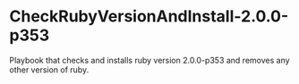 # CheckRubyVersionAndInstall-2.0.0-p353
Playbook that checks and installs ruby version 2.0.0-p353 and removes any other version of ruby.
